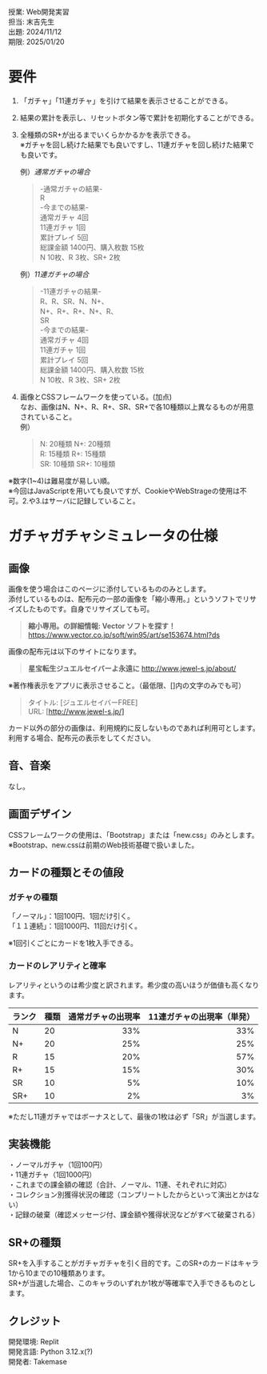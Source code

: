 授業:  Web開発実習  
担当:  末吉先生  
出題:  2024/11/12  
期限:  2025/01/20

# 要件
1. 「ガチャ」「11連ガチャ」を引けて結果を表示させることができる。  

2. 結果の累計を表示し、リセットボタン等で累計を初期化することができる。
   
3. 全種類のSR+が出るまでいくらかかるかを表示できる。  
   ※ガチャを回し続けた結果でも良いですし、11連ガチャを回し続けた結果でも良いです。
   
   例）_通常ガチャの場合_  
   > -通常ガチャの結果-  
   > R  
   > -今までの結果-  
   > 通常ガチャ 4回  
   > 11連ガチャ 1回  
   > 累計プレイ 5回  
   > 総課金額 1400円、購入枚数 15枚  
   > N 10枚、R 3枚、SR+ 2枚

   例）_11連ガチャの場合_  
   > -11連ガチャの結果-  
   > R、R、SR、N、N+、  
   > N+、R+、R+、N+、R、  
   > SR  
   > -今までの結果-  
   > 通常ガチャ 4回  
   > 11連ガチャ 1回  
   > 累計プレイ 5回  
   > 総課金額 1400円、購入枚数 15枚  
   > N 10枚、R 3枚、SR+ 2枚

5. 画像とCSSフレームワークを使っている。(加点)  
   なお、画像はN、N+、R、R+、SR、SR+で各10種類以上異なるものが用意されていること。  
   例）
   > N: 20種類  N+: 20種類  
   > R: 15種類  R+: 15種類  
   > SR: 10種類  SR+: 10種類

※数字(1~4)は難易度が易しい順。  
※今回はJavaScriptを用いても良いですが、CookieやWebStrageの使用は不可。2.や3.はサーバに記録していること。

# ガチャガチャシミュレータの仕様
## 画像
画像を使う場合はこのページに添付しているもののみとします。  
添付しているものは、配布元の一部の画像を「縮小専用。」というソフトでリサイズしたものです。自身でリサイズしても可。  
> **縮小専用。の詳細情報: Vector ソフトを探す！**  
https://www.vector.co.jp/soft/win95/art/se153674.html?ds

画像の配布元は以下のサイトになります。  
> **星宝転生ジュエルセイバーよ永遠に**
http://www.jewel-s.jp/about/

※著作権表示をアプリに表示させること。（最低限、[]内の文字のみでも可）  
> タイトル: [ジュエルセイバーFREE]  
> URL: [http://www.jewel-s.jp/]

カード以外の部分の画像は、利用規約に反しないものであれば利用可とします。    
利用する場合、配布元の表示をしてください。

## 音、音楽  
なし。

## 画面デザイン  
CSSフレームワークの使用は、「Bootstrap」または「new.css」のみとします。  
※Bootstrap、new.cssは前期のWeb技術基礎で扱いました。  

## カードの種類とその値段  
### ガチャの種類  
「ノーマル」：1回100円、1回だけ引く。  
「１１連続」：1回1000円、11回だけ引く。

※1回引くごとにカードを1枚入手できる。

### カードのレアリティと確率
レアリティというのは希少度と訳されます。希少度の高いほうが価値も高くなります。

| ランク | 種類 | 通常ガチャの出現率 | 11連ガチャの出現率（単発） |
|---|---|---:|---:|
| N | 20 | 33% | 33% |
| N+ | 20 | 25% | 25% |
| R | 15 | 20% | 57% |
| R+ | 15 | 15% | 30% |
| SR | 10 | 5% | 10% |
| SR+ | 10 | 2% | 3% |

※ただし11連ガチャではボーナスとして、最後の1枚は必ず「SR」が当選します。

## 実装機能
・ノーマルガチャ（1回100円）  
・11連ガチャ（1回1000円）  
・これまでの課金額の確認（合計、ノーマル、11連、それぞれに対応）  
・コレクション別獲得状況の確認（コンプリートしたからといって演出とかはない）  
・記録の破棄（確認メッセージ付、課金額や獲得状況などがすべて破棄される）  

## SR+の種類
SR+を入手することがガチャガチャを引く目的です。このSR+のカードはキャラ1から10までの10種類あります。  
SR+が当選した場合、このキャラのいずれか1枚が等確率で入手できるものとします。

## クレジット
開発環境: Replit  
開発言語: Python 3.12.x(?)  
開発者:  Takemase
